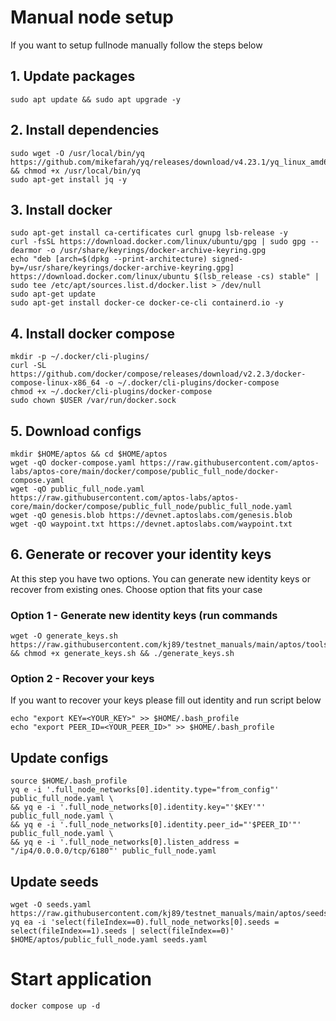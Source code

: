 # Manual node  setup
If you want to setup fullnode manually follow the steps below

## 1. Update packages
```
sudo apt update && sudo apt upgrade -y
```

## 2. Install dependencies
```
sudo wget -O /usr/local/bin/yq https://github.com/mikefarah/yq/releases/download/v4.23.1/yq_linux_amd64 && chmod +x /usr/local/bin/yq
sudo apt-get install jq -y
```

## 3. Install docker
```
sudo apt-get install ca-certificates curl gnupg lsb-release -y
curl -fsSL https://download.docker.com/linux/ubuntu/gpg | sudo gpg --dearmor -o /usr/share/keyrings/docker-archive-keyring.gpg
echo "deb [arch=$(dpkg --print-architecture) signed-by=/usr/share/keyrings/docker-archive-keyring.gpg] https://download.docker.com/linux/ubuntu $(lsb_release -cs) stable" | sudo tee /etc/apt/sources.list.d/docker.list > /dev/null
sudo apt-get update
sudo apt-get install docker-ce docker-ce-cli containerd.io -y
```

## 4. Install docker compose
```
mkdir -p ~/.docker/cli-plugins/
curl -SL https://github.com/docker/compose/releases/download/v2.2.3/docker-compose-linux-x86_64 -o ~/.docker/cli-plugins/docker-compose
chmod +x ~/.docker/cli-plugins/docker-compose
sudo chown $USER /var/run/docker.sock
```

## 5. Download configs
```
mkdir $HOME/aptos && cd $HOME/aptos
wget -qO docker-compose.yaml https://raw.githubusercontent.com/aptos-labs/aptos-core/main/docker/compose/public_full_node/docker-compose.yaml
wget -qO public_full_node.yaml https://raw.githubusercontent.com/aptos-labs/aptos-core/main/docker/compose/public_full_node/public_full_node.yaml
wget -qO genesis.blob https://devnet.aptoslabs.com/genesis.blob
wget -qO waypoint.txt https://devnet.aptoslabs.com/waypoint.txt
```

## 6. Generate or recover your identity keys
At this step you have two options. You can generate new identity keys or recover from existing ones. Choose option that fits your case

### Option 1 - Generate new identity keys (run commands 
```
wget -O generate_keys.sh https://raw.githubusercontent.com/kj89/testnet_manuals/main/aptos/tools/generate_keys.sh && chmod +x generate_keys.sh && ./generate_keys.sh
```

### Option 2 - Recover your keys
If you want to recover your keys please fill out identity and run script below
```
echo "export KEY=<YOUR_KEY>" >> $HOME/.bash_profile
echo "export PEER_ID=<YOUR_PEER_ID>" >> $HOME/.bash_profile
```

## Update configs
```
source $HOME/.bash_profile
yq e -i '.full_node_networks[0].identity.type="from_config"' public_full_node.yaml \
&& yq e -i '.full_node_networks[0].identity.key="'$KEY'"' public_full_node.yaml \
&& yq e -i '.full_node_networks[0].identity.peer_id="'$PEER_ID'"' public_full_node.yaml \
&& yq e -i '.full_node_networks[0].listen_address = "/ip4/0.0.0.0/tcp/6180"' public_full_node.yaml
```

## Update seeds
```
wget -O seeds.yaml https://raw.githubusercontent.com/kj89/testnet_manuals/main/aptos/seeds.yaml
yq ea -i 'select(fileIndex==0).full_node_networks[0].seeds = select(fileIndex==1).seeds | select(fileIndex==0)' $HOME/aptos/public_full_node.yaml seeds.yaml
```

# Start application
```
docker compose up -d
```

